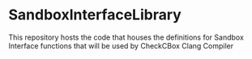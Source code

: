 # SandboxInterfaceLibrary
This repository hosts the code that houses the definitions for Sandbox Interface functions that will be used by CheckCBox Clang Compiler
